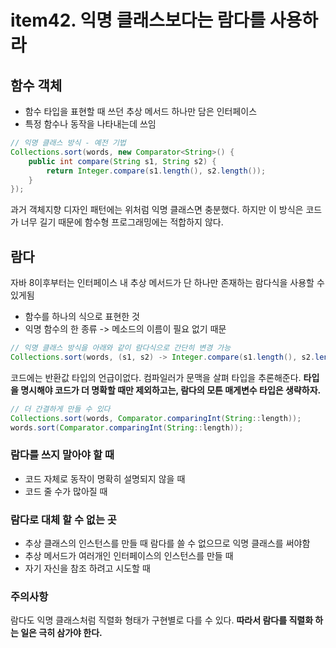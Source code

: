 # item42. 익명 클래스보다는 람다를 사용하라
## 함수 객체
* 함수 타입을 표현할 때 쓰던 추상 메서드 하나만 담은 인터페이스
* 특정 함수나 동작을 나타내는데 쓰임

``` java
// 익명 클래스 방식 - 예전 기법
Collections.sort(words, new Comparator<String>() {
    public int compare(String s1, String s2) {
        return Integer.compare(s1.length(), s2.length());
    }
});
```
과거 객체지향 디자인 패턴에는 위처럼 익명 클래스면 충분했다. 하지만 이 방식은 코드가 너무 길기 때문에 함수형 프로그래밍에는 적합하지 않다.

## 람다
자바 8이후부터는 인터페이스 내 추상 메서드가 단 하나만 존재하는 람다식을 사용할 수 있게됨
* 함수를 하나의 식으로 표현한 것
* 익명 함수의 한 종류 -> 메소드의 이름이 필요 없기 때문
``` java
// 익명 클래스 방식을 아래와 같이 람다식으로 간단히 변경 가능
Collections.sort(words, (s1, s2) -> Integer.compare(s1.length(), s2.length()));
```
코드에는 반환값 타입의 언급이없다. 컴파일러가 문맥을 살펴 타입을 추론해준다. **타입을 명시해야 코드가 더 명확할 때만 제외하고는, 람다의 모튼 매게변수 타입은 생략하자.**
``` java
// 더 간결하게 만들 수 있다
Collections.sort(words, Comparator.comparingInt(String::length));
words.sort(Comparator.comparingInt(String::length));
```

### 람다를 쓰지 말아야 할 때
* 코드 자체로 동작이 명확히 설명되지 않을 때
* 코드 줄 수가 많아질 때

### 람다로 대체 할 수 없는 곳
* 추상 클래스의 인스턴스를 만들 때 람다를 쓸 수 없으므로 익명 클래스를 써야함
* 추상 메서드가 여러개인 인터페이스의 인스턴스를 만들 때
* 자기 자신을 참조 하려고 시도할 때

### 주의사항
람다도 익명 클래스처럼 직렬화 형태가 구현별로 다를 수 있다. **따라서 람다를 직렬화 하는 일은 극히 삼가야 한다.**